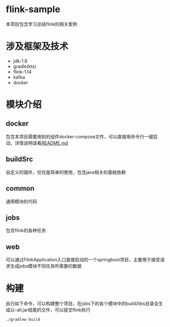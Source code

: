 # flink-sample

本项目包含学习总结flink的相关案例

# 涉及框架及技术
- jdk-1.8
- gradle(kts)
- flink-1.14
- kafka
- docker

# 模块介绍

## docker
包含本项目需要用到的组件docker-compose文件，可以直接用命令行一键启动，详情说明请看[README.md](./docker/README.md)

## buildSrc
自定义的插件，仅仅是简单的使用，包含java相关的基础依赖

## common
通用模块的代码

## jobs
包含flink的各种任务

## web
可以通过FlinkApplication入口直接启动的一个springboot项目，主要用于接受请求生成jobs模块不同任务所需要的数据

# 构建
执行如下命令，可以构建整个项目，在jobs下的各个模块中的build/libs目录会生成以-all.jar结尾的文件，可以提交flink执行
```
./gradlew build
```

